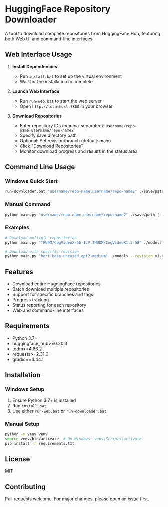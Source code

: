 # HuggingFace Repository Downloader

A tool to download complete repositories from HuggingFace Hub, featuring both Web UI and command-line interfaces.

## Web Interface Usage

1. **Install Dependencies**
   - Run `install.bat` to set up the virtual environment
   - Wait for the installation to complete

2. **Launch Web Interface**
   - Run `run-web.bat` to start the web server
   - Open `http://localhost:7860` in your browser

3. **Download Repositories**
   - Enter repository IDs (comma-separated): `username/repo-name,username/repo-name2`
   - Specify save directory path
   - Optional: Set revision/branch (default: main)
   - Click "Download Repositories"
   - Monitor download progress and results in the status area

## Command Line Usage

### Windows Quick Start
```bash
run-downloader.bat "username/repo-name,username/repo-name2" ./save/path
```

### Manual Command
```bash
python main.py "username/repo-name,username/repo-name2" ./save/path [--revision branch-or-tag]
```

### Examples
```bash
# Download multiple repositories
python main.py "THUDM/CogVideoX-5b-I2V,THUDM/CogVideoX1.5-5B" ./models

# Download with specific revision
python main.py "bert-base-uncased,gpt2-medium" ./models --revision v1.0
```

## Features
- Download entire HuggingFace repositories
- Batch download multiple repositories
- Support for specific branches and tags
- Progress tracking
- Status reporting for each repository
- Web and command-line interfaces

## Requirements
- Python 3.7+
- huggingface_hub>=0.20.3
- tqdm>=4.66.2
- requests>=2.31.0
- gradio==4.44.1

## Installation

### Windows Setup
1. Ensure Python 3.7+ is installed
2. Run `install.bat`
3. Use either `run-web.bat` or `run-downloader.bat`

### Manual Setup
```bash
python -m venv venv
source venv/bin/activate  # On Windows: venv\Scripts\activate
pip install -r requirements.txt
```

## License
MIT

## Contributing
Pull requests welcome. For major changes, please open an issue first.
